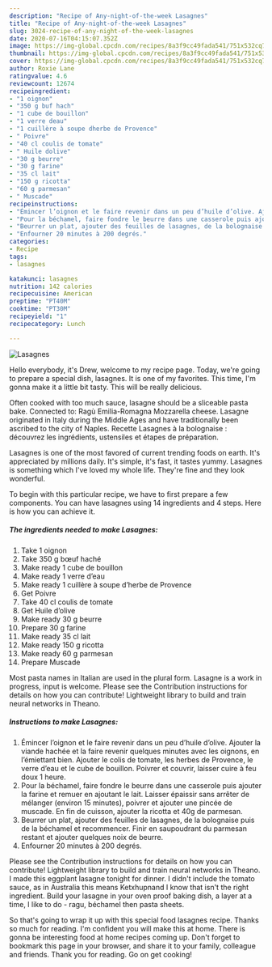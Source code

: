 ```yaml
---
description: "Recipe of Any-night-of-the-week Lasagnes"
title: "Recipe of Any-night-of-the-week Lasagnes"
slug: 3024-recipe-of-any-night-of-the-week-lasagnes
date: 2020-07-16T04:15:07.352Z
image: https://img-global.cpcdn.com/recipes/8a3f9cc49fada541/751x532cq70/lasagnes-photo-principale-de-la-recette.jpg
thumbnail: https://img-global.cpcdn.com/recipes/8a3f9cc49fada541/751x532cq70/lasagnes-photo-principale-de-la-recette.jpg
cover: https://img-global.cpcdn.com/recipes/8a3f9cc49fada541/751x532cq70/lasagnes-photo-principale-de-la-recette.jpg
author: Roxie Lane
ratingvalue: 4.6
reviewcount: 12674
recipeingredient:
- "1 oignon"
- "350 g buf hach"
- "1 cube de bouillon"
- "1 verre deau"
- "1 cuillère à soupe dherbe de Provence"
- " Poivre"
- "40 cl coulis de tomate"
- " Huile dolive"
- "30 g beurre"
- "30 g farine"
- "35 cl lait"
- "150 g ricotta"
- "60 g parmesan"
- " Muscade"
recipeinstructions:
- "Émincer l’oignon et le faire revenir dans un peu d’huile d’olive. Ajouter la viande hachée et la faire revenir quelques minutes avec les oignons, en l’émiettant bien. Ajouter le colis de tomate, les herbes de Provence, le verre d’eau et le cube de bouillon. Poivrer et couvrir, laisser cuire à feu doux 1 heure."
- "Pour la béchamel, faire fondre le beurre dans une casserole puis ajouter la farine et remuer en ajoutant le lait. Laisser épaissir sans arrêter de mélanger (environ 15 minutes), poivrer et ajouter une pincée de muscade. En fin de cuisson, ajouter la ricotta et 40g de parmesan."
- "Beurrer un plat, ajouter des feuilles de lasagnes, de la bolognaise puis de la béchamel et recommencer. Finir en saupoudrant du parmesan restant et ajouter quelques noix de beurre."
- "Enfourner 20 minutes à 200 degrés."
categories:
- Recipe
tags:
- lasagnes

katakunci: lasagnes 
nutrition: 142 calories
recipecuisine: American
preptime: "PT40M"
cooktime: "PT30M"
recipeyield: "1"
recipecategory: Lunch

---
```



![Lasagnes](https://img-global.cpcdn.com/recipes/8a3f9cc49fada541/751x532cq70/lasagnes-photo-principale-de-la-recette.jpg)

Hello everybody, it's Drew, welcome to my recipe page. Today, we're going to prepare a special dish, lasagnes. It is one of my favorites. This time, I'm gonna make it a little bit tasty. This will be really delicious.

Often cooked with too much sauce, lasagne should be a sliceable pasta bake. Connected to: Ragù Emilia-Romagna Mozzarella cheese. Lasagne originated in Italy during the Middle Ages and have traditionally been ascribed to the city of Naples. Recette Lasagnes à la bolognaise : découvrez les ingrédients, ustensiles et étapes de préparation.

Lasagnes is one of the most favored of current trending foods on earth. It's appreciated by millions daily. It's simple, it's fast, it tastes yummy. Lasagnes is something which I've loved my whole life. They're fine and they look wonderful.


To begin with this particular recipe, we have to first prepare a few components. You can have lasagnes using 14 ingredients and 4 steps. Here is how you can achieve it.

<!--inarticleads1-->

##### The ingredients needed to make Lasagnes:

1. Take 1 oignon
1. Take 350 g bœuf haché
1. Make ready 1 cube de bouillon
1. Make ready 1 verre d’eau
1. Make ready 1 cuillère à soupe d’herbe de Provence
1. Get  Poivre
1. Take 40 cl coulis de tomate
1. Get  Huile d’olive
1. Make ready 30 g beurre
1. Prepare 30 g farine
1. Make ready 35 cl lait
1. Make ready 150 g ricotta
1. Make ready 60 g parmesan
1. Prepare  Muscade


Most pasta names in Italian are used in the plural form. Lasagne is a work in progress, input is welcome. Please see the Contribution instructions for details on how you can contribute! Lightweight library to build and train neural networks in Theano. 

<!--inarticleads2-->

##### Instructions to make Lasagnes:

1. Émincer l’oignon et le faire revenir dans un peu d’huile d’olive. Ajouter la viande hachée et la faire revenir quelques minutes avec les oignons, en l’émiettant bien. Ajouter le colis de tomate, les herbes de Provence, le verre d’eau et le cube de bouillon. Poivrer et couvrir, laisser cuire à feu doux 1 heure.
1. Pour la béchamel, faire fondre le beurre dans une casserole puis ajouter la farine et remuer en ajoutant le lait. Laisser épaissir sans arrêter de mélanger (environ 15 minutes), poivrer et ajouter une pincée de muscade. En fin de cuisson, ajouter la ricotta et 40g de parmesan.
1. Beurrer un plat, ajouter des feuilles de lasagnes, de la bolognaise puis de la béchamel et recommencer. Finir en saupoudrant du parmesan restant et ajouter quelques noix de beurre.
1. Enfourner 20 minutes à 200 degrés.


Please see the Contribution instructions for details on how you can contribute! Lightweight library to build and train neural networks in Theano. I made this eggplant lasagne tonight for dinner. I didn&#39;t include the tomato sauce, as in Australia this means Ketxhupnand I know that isn&#39;t the right ingredient. Build your lasagne in your oven proof baking dish, a layer at a time, I like to do - ragu, béchamel then pasta sheets. 

So that's going to wrap it up with this special food lasagnes recipe. Thanks so much for reading. I'm confident you will make this at home. There is gonna be interesting food at home recipes coming up. Don't forget to bookmark this page in your browser, and share it to your family, colleague and friends. Thank you for reading. Go on get cooking!
